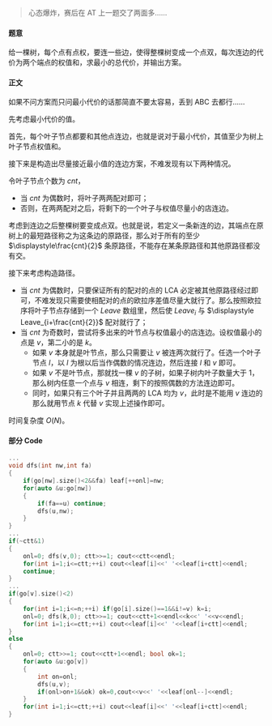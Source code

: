 > 心态爆炸，赛后在 AT 上一题交了两面多……

#### 题意

给一棵树，每个点有点权，要连一些边，使得整棵树变成一个点双，每次连边的代价为两个端点的权值和，求最小的总代价，并输出方案。

#### 正文

如果不问方案而只问最小代价的话那简直不要太容易，丢到 ABC 去都行……

先考虑最小代价的值。

首先，每个叶子节点都要和其他点连边，也就是说对于最小代价，其值至少为树上叶子节点权值和。

接下来是构造出尽量接近最小值的连边方案，不难发现有以下两种情况。

令叶子节点个数为 $cnt$，

- 当 $cnt$ 为偶数时，将叶子两两配对即可；
- 否则，在两两配对之后，将剩下的一个叶子与权值尽量小的店连边。

考虑到连边之后整棵树要变成点双。也就是说，若定义一条新连的边，其端点在原树上的最短路径称之为这条边的原路径，那么对于所有的至少 $\displaystyle\frac{cnt}{2}$ 条原路径，不能存在某条原路径和其他原路径都没有交。

接下来考虑构造路径。

- 当 $cnt$ 为偶数时，只要保证所有的配对的点的 LCA 必定被其他原路径经过即可，不难发现只需要使相配对的点的欧拉序差值尽量大就行了。那么按照欧拉序将叶子节点存储到一个 $Leave$ 数组里，然后使 $Leave_i$ 与 $\displaystyle Leave_{i+\frac{cnt}{2}}$ 配对就行了；
- 当 $cnt$ 为奇数时，尝试将多出来的叶节点与权值最小的店连边。设权值最小的点是 $v$，第二小的是 $k$。
  - 如果 $v$ 本身就是叶节点，那么只需要让 $v$ 被连两次就行了。任选一个叶子节点 $l$，以 $l$ 为根以后当作偶数的情况连边，然后连接 $l$ 和 $v$ 即可。
  - 如果 $v$ 不是叶节点，那就找一棵 $v$ 的子树，如果子树内叶子数量大于 $1$，那么树内任意一个点与 $v$ 相连，剩下的按照偶数的方法连边即可。
  - 同时，如果只有三个叶子并且两两的 LCA 均为 $v$，此时是不能用 $v$ 连边的那么就用节点 $k$ 代替 $v$ 实现上述操作即可。

时间复杂度 $O(N)$。

#### 部分 Code
```cpp
...
void dfs(int nw,int fa)
{
    if(go[nw].size()<2&&fa) leaf[++onl]=nw;
    for(auto &u:go[nw])
    {
        if(fa==u) continue;
        dfs(u,nw);
    }
}
...
if(~ctt&1)
{
    onl=0; dfs(v,0); ctt>>=1; cout<<ctt<<endl;
    for(int i=1;i<=ctt;++i) cout<<leaf[i]<<' '<<leaf[i+ctt]<<endl;
    continue;
}
...
if(go[v].size()<2)
{
    for(int i=1;i<=n;++i) if(go[i].size()==1&&i!=v) k=i;
    onl=0; dfs(k,0); ctt>>=1; cout<<ctt+1<<endl<<k<<' '<<v<<endl;
    for(int i=1;i<=ctt;++i) cout<<leaf[i]<<' '<<leaf[i+ctt]<<endl;
}
else
{
    onl=0; ctt>>=1; cout<<ctt+1<<endl; bool ok=1;
    for(auto &u:go[v])
    {
        int on=onl;
        dfs(u,v);
        if(onl>on+1&&ok) ok=0,cout<<v<<' '<<leaf[onl--]<<endl;
    }
    for(int i=1;i<=ctt;++i) cout<<leaf[i]<<' '<<leaf[i+ctt]<<endl;
}
```